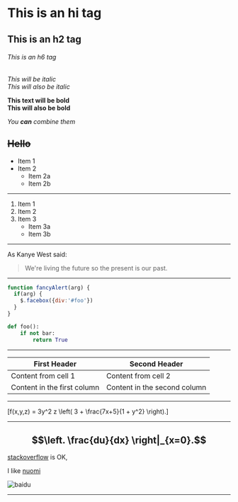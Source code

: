 # This is an hi tag
## This is an h2 tag
###### This is an h6 tag

*This will be italic*  
_This will also be italic_  

**This text will be bold**  
__This will also be bold__  

_You **can** combine them_  

~~Hello~~
---

* Item 1
* Item 2
  * Item 2a
  * Item 2b

---

1. Item 1
2. Item 2
3. Item 3
   * Item 3a
   * Item 3b

---
As Kanye West said:

> We're living the future so
> the present is our past.

---

```javascript
function fancyAlert(arg) {
  if(arg) {
    $.facebox({div:'#foo'})
  }
}
```

```python
def foo():
    if not bar:
        return True
```

---

|First Header | Second Header|
|------------ | -------------|
|Content from cell 1 | Content from cell 2|
|Content in the first column | Content in the second column|


---

\[f(x,y,z) = 3y^2 z \left( 3 + \frac{7x+5}{1 + y^2} \right).\]

---

$$\left. \frac{du}{dx} \right|_{x=0}.$$
---

[stackoverflow](http://stackoverflow.com/) is OK,

I like [nuomi][nuo]

![baidu](https://www.baidu.com/img/bd_logo1.png)

[nuo]: https://www.nuomi.com/

--- 

